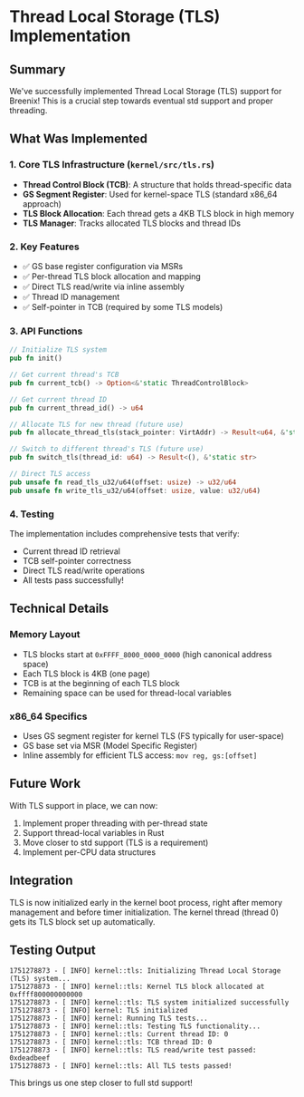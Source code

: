 # Thread Local Storage (TLS) Implementation

## Summary

We've successfully implemented Thread Local Storage (TLS) support for Breenix! This is a crucial step towards eventual std support and proper threading.

## What Was Implemented

### 1. Core TLS Infrastructure (`kernel/src/tls.rs`)
- **Thread Control Block (TCB)**: A structure that holds thread-specific data
- **GS Segment Register**: Used for kernel-space TLS (standard x86_64 approach)
- **TLS Block Allocation**: Each thread gets a 4KB TLS block in high memory
- **TLS Manager**: Tracks allocated TLS blocks and thread IDs

### 2. Key Features
- ✅ GS base register configuration via MSRs
- ✅ Per-thread TLS block allocation and mapping
- ✅ Direct TLS read/write via inline assembly
- ✅ Thread ID management
- ✅ Self-pointer in TCB (required by some TLS models)

### 3. API Functions
```rust
// Initialize TLS system
pub fn init()

// Get current thread's TCB
pub fn current_tcb() -> Option<&'static ThreadControlBlock>

// Get current thread ID  
pub fn current_thread_id() -> u64

// Allocate TLS for new thread (future use)
pub fn allocate_thread_tls(stack_pointer: VirtAddr) -> Result<u64, &'static str>

// Switch to different thread's TLS (future use)
pub fn switch_tls(thread_id: u64) -> Result<(), &'static str>

// Direct TLS access
pub unsafe fn read_tls_u32/u64(offset: usize) -> u32/u64
pub unsafe fn write_tls_u32/u64(offset: usize, value: u32/u64)
```

### 4. Testing
The implementation includes comprehensive tests that verify:
- Current thread ID retrieval
- TCB self-pointer correctness
- Direct TLS read/write operations
- All tests pass successfully!

## Technical Details

### Memory Layout
- TLS blocks start at `0xFFFF_8000_0000_0000` (high canonical address space)
- Each TLS block is 4KB (one page)
- TCB is at the beginning of each TLS block
- Remaining space can be used for thread-local variables

### x86_64 Specifics
- Uses GS segment register for kernel TLS (FS typically for user-space)
- GS base set via MSR (Model Specific Register)
- Inline assembly for efficient TLS access: `mov reg, gs:[offset]`

## Future Work

With TLS support in place, we can now:
1. Implement proper threading with per-thread state
2. Support thread-local variables in Rust
3. Move closer to std support (TLS is a requirement)
4. Implement per-CPU data structures

## Integration
TLS is now initialized early in the kernel boot process, right after memory management and before timer initialization. The kernel thread (thread 0) gets its TLS block set up automatically.

## Testing Output
```
1751278873 - [ INFO] kernel::tls: Initializing Thread Local Storage (TLS) system...
1751278873 - [ INFO] kernel::tls: Kernel TLS block allocated at 0xffff800000000000
1751278873 - [ INFO] kernel::tls: TLS system initialized successfully
1751278873 - [ INFO] kernel: TLS initialized
1751278873 - [ INFO] kernel: Running TLS tests...
1751278873 - [ INFO] kernel::tls: Testing TLS functionality...
1751278873 - [ INFO] kernel::tls: Current thread ID: 0
1751278873 - [ INFO] kernel::tls: TCB thread ID: 0
1751278873 - [ INFO] kernel::tls: TLS read/write test passed: 0xdeadbeef
1751278873 - [ INFO] kernel::tls: All TLS tests passed!
```

This brings us one step closer to full std support!